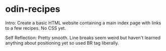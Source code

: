 # odin-recipes

Intro:
Create a basic HTML website containing a main index page with links to a few recipes. No CSS yet.

Self Reflection:
Pretty smooth. Line breaks seem weird but haven't learned anything about positioning yet so used BR tag liberally. 